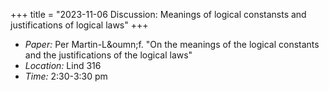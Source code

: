 +++
title = "2023-11-06 Discussion: Meanings of logical constansts and justifications of logical laws"
+++

- _Paper:_ Per Martin-L&oumn;f. "On the meanings of the logical constants and the justifications of the logical laws"
- _Location:_ Lind 316
- _Time:_ 2:30-3:30 pm
<!--more-->
